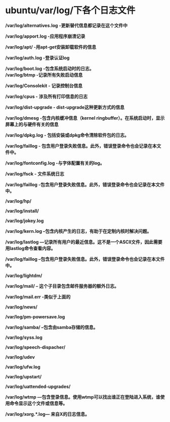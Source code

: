 # ubuntu/var/log/下各个日志文件

**/var/log/alternatives.log -更新替代信息都记录在这个文件中**

**/var/log/apport.log -应用程序崩溃记录**

**/var/log/apt/ -用apt-get安装卸载软件的信息**

**/var/log/auth.log -登录认证log**

**/var/log/boot.log -包含系统启动时的日志。  
/var/log/btmp -记录所有失败启动信息**

**/var/log/Consolekit - 记录控制台信息**

**/var/log/cpus - 涉及所有打印信息的日志**

**/var/log/dist-upgrade - dist-upgrade这种更新方式的信息**

**/var/log/dmesg -包含内核缓冲信息（kernel ringbuffer）。在系统启动时，显示屏幕上的与硬件有关的信息**

**/var/log/dpkg.log - 包括安装或dpkg命令清除软件包的日志。**

**/var/log/faillog - 包含用户登录失败信息。此外，错误登录命令也会记录在本文件中。**

**/var/log/fontconfig.log -与字体配置有关的log。**

**/var/log/fsck - 文件系统日志**

**/var/log/faillog -包含用户登录失败信息。此外，错误登录命令也会记录在本文件中。**

**/var/log/hp/**

**/var/log/install/**

**/var/log/jokey.log**

**/var/log/kern.log –包含内核产生的日志，有助于在定制内核时解决问题。**

**/var/log/lastlog —记录所有用户的最近信息。这不是一个ASCII文件，因此需要用lastlog命令查看内容。**

**/var/log/faillog –包含用户登录失败信息。此外，错误登录命令也会记录在本文件中。**

**/var/log/lightdm/**

**/var/log/mail/ – 这个子目录包含邮件服务器的额外日志。**

**/var/log/mail.err -类似于上面的**

**/var/log/news/**

**/var/log/pm-powersave.log**

**/var/log/samba/ –包含由samba存储的信息。**

**/var/log/syss.log**

**/var/log/speech-dispacher/**

**/var/log/udev**

**/var/log/ufw.log**

**/var/log/upstart/**

**/var/log/uattended-upgrades/**

**/var/log/wtmp —包含登录信息。使用wtmp可以找出谁正在登陆进入系统，谁使用命令显示这个文件或信息等。**

**/var/log/xorg.\*.log— 来自X的日志信息。**

